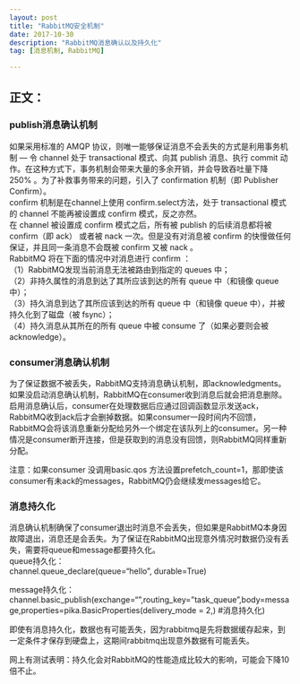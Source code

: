 ```yaml
---
layout: post
title: "RabbitMQ安全机制"
date: 2017-10-30
description: "RabbitMQ消息确认以及持久化"
tag: [消息机制, RabbitMQ]

---
```

## 正文：
### publish消息确认机制

如果采用标准的 AMQP 协议，则唯一能够保证消息不会丢失的方式是利用事务机制 — 令 channel 处于 transactional 模式、向其 publish 消息、执行 commit 动作。在这种方式下，事务机制会带来大量的多余开销，并会导致吞吐量下降 250% 。为了补救事务带来的问题，引入了 confirmation 机制（即 Publisher Confirm）。  
confirm 机制是在channel上使用 confirm.select方法，处于 transactional 模式的 channel 不能再被设置成 confirm 模式，反之亦然。  
在 channel 被设置成 confirm 模式之后，所有被 publish 的后续消息都将被 confirm（即 ack） 或者被 nack 一次。但是没有对消息被 confirm 的快慢做任何保证，并且同一条消息不会既被 confirm 又被 nack 。  
RabbitMQ 将在下面的情况中对消息进行 confirm ：  
（1）RabbitMQ发现当前消息无法被路由到指定的 queues 中；  
（2）非持久属性的消息到达了其所应该到达的所有 queue 中（和镜像 queue 中）；  
（3）持久消息到达了其所应该到达的所有 queue 中（和镜像 queue 中），并被持久化到了磁盘（被 fsync）；  
（4）持久消息从其所在的所有 queue 中被 consume 了（如果必要则会被 acknowledge）。

###  consumer消息确认机制
为了保证数据不被丢失，RabbitMQ支持消息确认机制，即acknowledgments。  
如果没启动消息确认机制，RabbitMQ在consumer收到消息后就会把消息删除。  
启用消息确认后，consumer在处理数据后应通过回调函数显示发送ack， RabbitMQ收到ack后才会删掉数据。如果consumer一段时间内不回馈，RabbitMQ会将该消息重新分配给另外一个绑定在该队列上的consumer。另一种情况是consumer断开连接，但是获取到的消息没有回馈，则RabbitMQ同样重新分配。  
  
  注意：如果consumer 没调用basic.qos 方法设置prefetch_count=1，那即使该consumer有未ack的messages，RabbitMQ仍会继续发messages给它。
  
  ### 消息持久化
消息确认机制确保了consumer退出时消息不会丢失，但如果是RabbitMQ本身因故障退出，消息还是会丢失。为了保证在RabbitMQ出现意外情况时数据仍没有丢失，需要将queue和message都要持久化。  
queue持久化：  
    channel.queue_declare(queue=“hello”, durable=True)
  
message持久化：  
    channel.basic_publish(exchange=“”,routing_key=”task_queue”,body=message,properties=pika.BasicProperties(delivery_mode = 2,)  #消息持久化)

即使有消息持久化，数据也有可能丢失，因为rabbitmq是先将数据缓存起来，到一定条件才保存到硬盘上，这期间rabbitmq出现意外数据有可能丢失。

网上有测试表明：持久化会对RabbitMQ的性能造成比较大的影响，可能会下降10倍不止。
